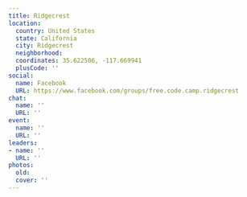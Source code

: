 ```yaml
---
title: Ridgecrest
location:
  country: United States
  state: California
  city: Ridgecrest
  neighborhood: 
  coordinates: 35.622506, -117.669941
  plusCode: ''
social:
  name: Facebook
  URL: https://www.facebook.com/groups/free.code.camp.ridgecrest
chat:
  name: ''
  URL: ''
event:
  name: ''
  URL: ''
leaders:
- name: ''
  URL: ''
photos:
  old: 
  cover: ''
---
```


